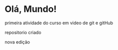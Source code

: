 # Olá, Mundo!

primeira atividade do curso em video de git e gitHub

repositorio criado

nova edição
